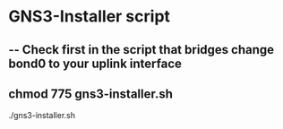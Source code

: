 # GNS3-Installer script
--
Check first in the script that bridges change bond0 to your uplink interface
--
chmod 775 gns3-installer.sh
-
./gns3-installer.sh
